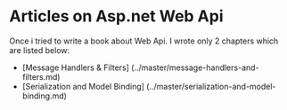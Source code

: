 # Articles on Asp.net Web Api

Once i tried to write a book about Web Api. I wrote only 2 chapters which are listed below:

* [Message Handlers & Filters] (../master/message-handlers-and-filters.md)
* [Serialization and Model Binding] (../master/serialization-and-model-binding.md)
